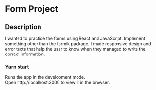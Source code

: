 # Form Project
 
## Description
I wanted to practice the forms using React and JavaScript. Implement something other than the formik package. I made responsive design and error texts that help the user to know when they managed to write the correct information.

### **Yarn start**
Runs the app in the development mode. \
Open http://localhost:3000 to view it in the browser.
 
